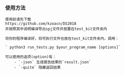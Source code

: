 ### 使用方法
    使用前请先下载
    https://github.com/kzoacn/DS2018
    并按照其中说明编译导出spj文件并放置在test_kit文件夹内

    将你的程序编译好，将可执行文件也放在test_kit文件夹内，调用：

    ` python3 run_tests.py $your_program_name [options]`
    
    可以使用的选项(option)有：
        - `-json` 生成报告结果的`result.json`
        - `-quite` 隐藏返回结果 
